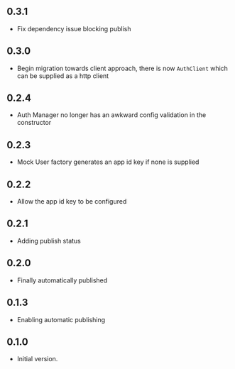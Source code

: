 ## 0.3.1
- Fix dependency issue blocking publish

## 0.3.0
- Begin migration towards client approach, there is now `AuthClient` which can be supplied as a http client

## 0.2.4
- Auth Manager no longer has an awkward config validation in the constructor

## 0.2.3
- Mock User factory generates an app id key if none is supplied

## 0.2.2
- Allow the app id key to be configured

## 0.2.1
- Adding publish status

## 0.2.0
- Finally automatically published

## 0.1.3
- Enabling automatic publishing

## 0.1.0
- Initial version.
